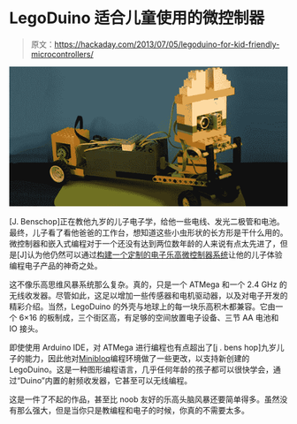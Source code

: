 # LegoDuino 适合儿童使用的微控制器

> 原文：<https://hackaday.com/2013/07/05/legoduino-for-kid-friendly-microcontrollers/>

![Lego](img/feedf387a4d305515b145c6bdda35e9c.png)

[J. Benschop]正在教他九岁的儿子电子学，给他一些电线、发光二极管和电池。最终，儿子看了看他爸爸的工作台，想知道这些小虫形状的长方形是干什么用的。微控制器和嵌入式编程对于一个还没有达到两位数年龄的人来说有点太先进了，但是[J]认为他仍然可以通过[构建一个定制的电子乐高微控制器系统](http://www.benschop-plaza.nl/wiki/doku.php?id=public:legoduino)让他的儿子体验编程电子产品的神奇之处。

这不像乐高思维风暴系统那么复杂。真的，只是一个 ATMega 和一个 2.4 GHz 的无线收发器。尽管如此，这足以增加一些传感器和电机驱动器，以及对电子开发的精彩介绍。当然，LegoDuino 的外壳与地球上的每一块乐高积木都兼容。它由一个 6×16 的板制成，三个街区高，有足够的空间放置电子设备、三节 AA 电池和 IO 接头。

即使使用 Arduino IDE，对 ATMega 进行编程也有点超出了[j . bens hop]九岁儿子的能力，因此他对[Minibloq](http://blog.minibloq.org/)编程环境做了一些更改，以支持新创建的 LegoDuino。这是一种图形编程语言，几乎任何年龄的孩子都可以很快学会，通过“Duino”内置的射频收发器，它甚至可以无线编程。

这是一件了不起的作品，甚至比 noob 友好的乐高头脑风暴还要简单得多。虽然没有那么强大，但是当你只是教编程和电子的时候，你真的不需要太多。